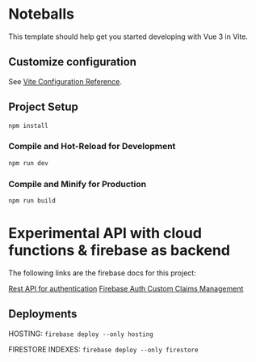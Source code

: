 # Noteballs

This template should help get you started developing with Vue 3 in Vite.

## Customize configuration

See [Vite Configuration Reference](https://vitejs.dev/config/).

## Project Setup

```sh
npm install
```

### Compile and Hot-Reload for Development

```sh
npm run dev
```

### Compile and Minify for Production

```sh
npm run build
```

# Experimental API with cloud functions & firebase as backend

The following links are the firebase docs for this project:

[Rest API for authentication](https://firebase.google.com/docs/reference/rest/auth#section-api-usage)
[Firebase Auth Custom Claims Management](https://firebase.google.com/docs/auth/admin/custom-claims)

## Deployments
HOSTING: `firebase deploy --only hosting`

FIRESTORE INDEXES: `firebase deploy --only firestore`